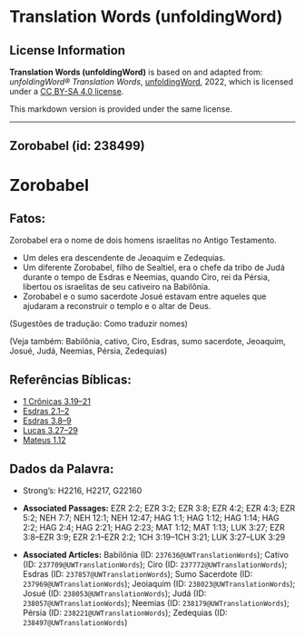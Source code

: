 # Translation Words (unfoldingWord)

## License Information

**Translation Words (unfoldingWord)** is based on and adapted from: _unfoldingWord® Translation Words_, [unfoldingWord](https://unfoldingword.org/utw), 2022, which is licensed under a [CC BY-SA 4.0 license](https://creativecommons.org/licenses/by-sa/4.0/legalcode.en).

This markdown version is provided under the same license.



--------------------------------

## Zorobabel (id: 238499)

Zorobabel
=========

Fatos:
------

Zorobabel era o nome de dois homens israelitas no Antigo Testamento.

* Um deles era descendente de Jeoaquim e Zedequias.
* Um diferente Zorobabel, filho de Sealtiel, era o chefe da tribo de Judá durante o tempo de Esdras e Neemias, quando Ciro, rei da Pérsia, libertou os israelitas de seu cativeiro na Babilônia.
* Zorobabel e o sumo sacerdote Josué estavam entre aqueles que ajudaram a reconstruir o templo e o altar de Deus.

(Sugestões de tradução: Como traduzir nomes)

(Veja também: Babilônia, cativo, Ciro, Esdras, sumo sacerdote, Jeoaquim, Josué, Judá, Neemias, Pérsia, Zedequias)

Referências Bíblicas:
---------------------

* [1 Crônicas 3\.19–21](https://ref.ly/1Chr3:19-1Chr3:21)
* [Esdras 2\.1–2](https://ref.ly/Ezra2:1-Ezra2:2)
* [Esdras 3\.8–9](https://ref.ly/Ezra3:8-Ezra3:9)
* [Lucas 3\.27–29](https://ref.ly/Luke3:27-Luke3:29)
* [Mateus 1\.12](https://ref.ly/Matt1:12)

Dados da Palavra:
-----------------

* Strong’s: H2216, H2217, G22160

* **Associated Passages:** EZR 2:2; EZR 3:2; EZR 3:8; EZR 4:2; EZR 4:3; EZR 5:2; NEH 7:7; NEH 12:1; NEH 12:47; HAG 1:1; HAG 1:12; HAG 1:14; HAG 2:2; HAG 2:4; HAG 2:21; HAG 2:23; MAT 1:12; MAT 1:13; LUK 3:27; EZR 3:8–EZR 3:9; EZR 2:1–EZR 2:2; 1CH 3:19–1CH 3:21; LUK 3:27–LUK 3:29
* **Associated Articles:** Babilônia (ID: `237636@UWTranslationWords`); Cativo (ID: `237709@UWTranslationWords`); Ciro (ID: `237772@UWTranslationWords`); Esdras (ID: `237857@UWTranslationWords`); Sumo Sacerdote (ID: `237969@UWTranslationWords`); Jeoiaquim (ID: `238023@UWTranslationWords`); Josué (ID: `238053@UWTranslationWords`); Judá (ID: `238057@UWTranslationWords`); Neemias (ID: `238179@UWTranslationWords`); Pérsia (ID: `238221@UWTranslationWords`); Zedequias (ID: `238497@UWTranslationWords`)

